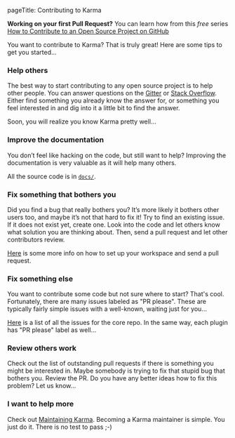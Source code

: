 pageTitle: Contributing to Karma

**Working on your first Pull Request?** You can learn how from this *free* series
[How to Contribute to an Open Source Project on GitHub]

You want to contribute to Karma? That is truly great!
Here are some tips to get you started...

### Help others
The best way to start contributing to any open source project is to help other people.
You can answer questions on the [Gitter] or [Stack Overflow].
Either find something you already know the answer for, or something you feel interested in and
dig into it a little bit to find the answer.

Soon, you will realize you know Karma pretty well...


### Improve the documentation
You don’t feel like hacking on the code, but still want to help?
Improving the documentation is very valuable as it will help many others.

All the source code is in [`docs/`].


### Fix something that bothers you
Did you find a bug that really bothers you? It’s more likely it bothers other users too, and maybe
it’s not that hard to fix it! Try to find an existing issue. If it does not exist yet, create one.
Look into the code and let others know what solution you are thinking about.
Then, send a pull request and let other contributors review.

[Here](./making-changes.html) is some more info on how to set up your workspace and send a pull
request.


### Fix something else
You want to contribute some code but not sure where to start? That's cool. Fortunately,
there are many issues labeled as "PR please". These are typically fairly simple issues with
a well-known, waiting just for you...

[Here](https://github.com/karma-runner/karma/issues?labels=PR+please&page=1&state=open) is a list
of all the issues for the core repo. In the same way, each plugin has "PR please" label as well...


### Review others work
Check out the list of outstanding pull requests if there is something you might be interested in.
Maybe somebody is trying to fix that stupid bug that bothers you. Review the PR.
Do you have any better ideas how to fix this problem? Let us know...

### I want to help more
Check out [Maintaining Karma]. Becoming a Karma maintainer is simple.
You just do it. There is no test to pass ;-)

[gitter]: https://gitter.im/karma-runner/karma
[Stack Overflow]: http://stackoverflow.com/questions/tagged/karma-runner
[`docs/`]: https://github.com/karma-runner/karma/tree/master/docs
[Maintaining Karma]: ./maintaining.html
[How to Contribute to an Open Source Project on GitHub]: https://egghead.io/series/how-to-contribute-to-an-open-source-project-on-github
